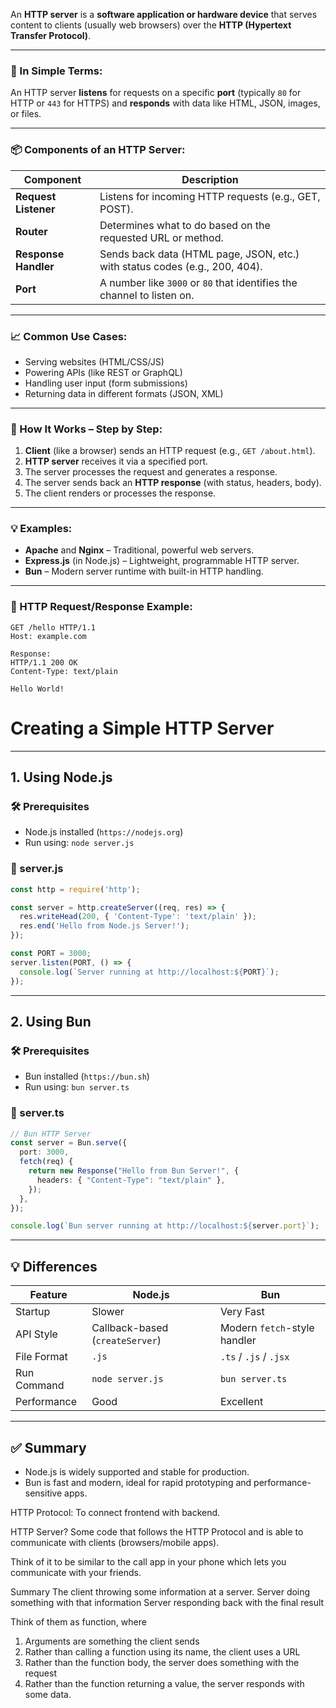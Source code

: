 An **HTTP server** is a **software application or hardware device** that serves content to clients (usually web browsers) over the **HTTP (Hypertext Transfer Protocol)**.

---

### 🧠 In Simple Terms:

An HTTP server **listens** for requests on a specific **port** (typically `80` for HTTP or `443` for HTTPS) and **responds** with data like HTML, JSON, images, or files.

---

### 📦 Components of an HTTP Server:

| Component            | Description                                                                 |
| -------------------- | --------------------------------------------------------------------------- |
| **Request Listener** | Listens for incoming HTTP requests (e.g., GET, POST).                       |
| **Router**           | Determines what to do based on the requested URL or method.                 |
| **Response Handler** | Sends back data (HTML page, JSON, etc.) with status codes (e.g., 200, 404). |
| **Port**             | A number like `3000` or `80` that identifies the channel to listen on.      |

---

### 📈 Common Use Cases:

* Serving websites (HTML/CSS/JS)
* Powering APIs (like REST or GraphQL)
* Handling user input (form submissions)
* Returning data in different formats (JSON, XML)

---

### 📡 How It Works – Step by Step:

1. **Client** (like a browser) sends an HTTP request (e.g., `GET /about.html`).
2. **HTTP server** receives it via a specified port.
3. The server processes the request and generates a response.
4. The server sends back an **HTTP response** (with status, headers, body).
5. The client renders or processes the response.

---

### 💡 Examples:

* **Apache** and **Nginx** – Traditional, powerful web servers.
* **Express.js** (in Node.js) – Lightweight, programmable HTTP server.
* **Bun** – Modern server runtime with built-in HTTP handling.

---

### 🔁 HTTP Request/Response Example:

```
GET /hello HTTP/1.1
Host: example.com

Response:
HTTP/1.1 200 OK
Content-Type: text/plain

Hello World!
```
# Creating a Simple HTTP Server

---

## 1. Using Node.js

### 🛠 Prerequisites
- Node.js installed (`https://nodejs.org`)
- Run using: `node server.js`

### 📄 server.js

```javascript
const http = require('http');

const server = http.createServer((req, res) => {
  res.writeHead(200, { 'Content-Type': 'text/plain' });
  res.end('Hello from Node.js Server!');
});

const PORT = 3000;
server.listen(PORT, () => {
  console.log(`Server running at http://localhost:${PORT}`);
});
````

---

## 2. Using Bun

### 🛠 Prerequisites

* Bun installed (`https://bun.sh`)
* Run using: `bun server.ts`

### 📄 server.ts

```ts
// Bun HTTP Server
const server = Bun.serve({
  port: 3000,
  fetch(req) {
    return new Response("Hello from Bun Server!", {
      headers: { "Content-Type": "text/plain" },
    });
  },
});

console.log(`Bun server running at http://localhost:${server.port}`);
```

---

## 💡 Differences

| Feature     | Node.js                         | Bun                          |
| ----------- | ------------------------------- | ---------------------------- |
| Startup     | Slower                          | Very Fast                    |
| API Style   | Callback-based (`createServer`) | Modern `fetch`-style handler |
| File Format | `.js`                           | `.ts` / `.js` / `.jsx`       |
| Run Command | `node server.js`                | `bun server.ts`              |
| Performance | Good                            | Excellent                    |

---

## ✅ Summary

* Node.js is widely supported and stable for production.
* Bun is fast and modern, ideal for rapid prototyping and performance-sensitive apps.


HTTP Protocol: To connect frontend with backend. 

HTTP Server? 
Some code that follows the HTTP Protocol and is able to communicate with clients (browsers/mobile apps). 

Think of it to be similar to the call app in your phone which lets you communicate with your friends. 


Summary 
The client throwing some information at a server.
Server doing something with that information
Server responding back with the final result

Think of them as function, where
1. Arguments are something the client sends
2. Rather than calling a function using its name, the client uses a URL
3. Rather than the function body, the server does something with the request
4. Rather than the function returning a value, the server responds with some data. 